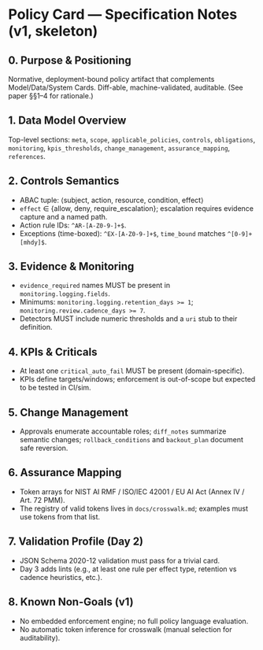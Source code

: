# Policy Card — Specification Notes (v1, skeleton)

## 0. Purpose & Positioning
Normative, deployment-bound policy artifact that complements Model/Data/System Cards. Diff-able, machine-validated, auditable. (See paper §§1–4 for rationale.)

## 1. Data Model Overview
Top-level sections: `meta`, `scope`, `applicable_policies`, `controls`, `obligations`, `monitoring`, `kpis_thresholds`, `change_management`, `assurance_mapping`, `references`.

## 2. Controls Semantics
- ABAC tuple: ⟨subject, action, resource, condition, effect⟩
- `effect` ∈ {allow, deny, require_escalation}; escalation requires evidence capture and a named path.
- Action rule IDs: `^AR-[A-Z0-9-]+$`.
- Exceptions (time-boxed): `^EX-[A-Z0-9-]+$`, `time_bound` matches `^[0-9]+[mhdy]$`.

## 3. Evidence & Monitoring
- `evidence_required` names MUST be present in `monitoring.logging.fields`.
- Minimums: `monitoring.logging.retention_days >= 1`; `monitoring.review.cadence_days >= 7`.
- Detectors MUST include numeric thresholds and a `uri` stub to their definition.

## 4. KPIs & Criticals
- At least one `critical_auto_fail` MUST be present (domain-specific).
- KPIs define targets/windows; enforcement is out-of-scope but expected to be tested in CI/sim.

## 5. Change Management
- Approvals enumerate accountable roles; `diff_notes` summarize semantic changes; `rollback_conditions` and `backout_plan` document safe reversion.

## 6. Assurance Mapping
- Token arrays for NIST AI RMF / ISO/IEC 42001 / EU AI Act (Annex IV / Art. 72 PMM).
- The registry of valid tokens lives in `docs/crosswalk.md`; examples must use tokens from that list.

## 7. Validation Profile (Day 2)
- JSON Schema 2020-12 validation must pass for a trivial card.
- Day 3 adds lints (e.g., at least one rule per effect type, retention vs cadence heuristics, etc.).

## 8. Known Non-Goals (v1)
- No embedded enforcement engine; no full policy language evaluation.
- No automatic token inference for crosswalk (manual selection for auditability).


